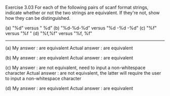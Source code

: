 Exercise 3.03
For each of the following pairs of scanf format strings, indicate whether or not the two strings are equivalent. If they're not, show how they can be distinguished.

(a) "%d"       versus " %d"
(b) "%d-%d-%d" versus "%d -%d -%d"
(c) "%f"       versus "%f "
(d) "%f,%f"    versus "%f, %f"

--------------------------------

(a)
My answer       : are equivalent
Actual answer   : are equivalent

(b)
My answer       : are equivalent
Actual answer   : are equivalent

(c)
My answer       : are not equivalent, need to input a non-whitespace character
Actual answer   : are not equivalent, the latter will require the user to input a non-whitespace character

(d)
My answer       : are equivalent
Actual answer   : are equivalent
